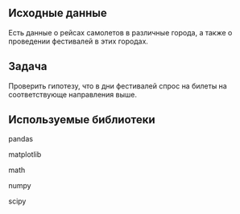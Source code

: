 ## Исходные данные

Есть данные о рейсах самолетов в различные города, а также о проведении фестивалей в этих городах.

## Задача

Проверить гипотезу, что в дни фестивалей спрос на билеты на соответствующе направления выше.

## Используемые библиотеки

pandas

matplotlib

math

numpy

scipy